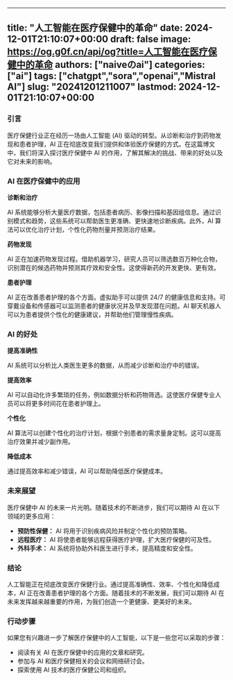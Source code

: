 
---
title: "人工智能在医疗保健中的革命"
date: 2024-12-01T21:10:07+00:00
draft: false
image: https://og.g0f.cn/api/og?title=人工智能在医疗保健中的革命
authors: ["naiveのai"]
categories: ["ai"]
tags: ["chatgpt","sora","openai","Mistral AI"]
slug: "20241201211007"
lastmod: 2024-12-01T21:10:07+00:00
---
### 引言

医疗保健行业正在经历一场由人工智能 (AI) 驱动的转型。从诊断和治疗到药物发现和患者护理，AI 正在彻底改变我们提供和体验医疗保健的方式。在这篇博文中，我们将深入探讨医疗保健中 AI 的作用，了解其解决的挑战、带来的好处以及它对未来的影响。

### AI 在医疗保健中的应用

**诊断和治疗**

AI 系统能够分析大量医疗数据，包括患者病历、影像扫描和基因组信息。通过识别模式和趋势，这些系统可以帮助医生更准确、更快速地诊断疾病。此外，AI 算法可以优化治疗计划，个性化药物剂量并预测治疗结果。

**药物发现**

AI 正在加速药物发现过程。借助机器学习，研究人员可以筛选数百万种化合物，识别潜在的候选药物并预测其疗效和安全性。这使得新药的开发更快、更有效。

**患者护理**

AI 正在改善患者护理的各个方面。虚拟助手可以提供 24/7 的健康信息和支持。可穿戴设备和传感器可以监测患者的健康状况并及早发现潜在问题。AI 聊天机器人可以为患者提供个性化的健康建议，并帮助他们管理慢性疾病。

### AI 的好处

**提高准确性**

AI 系统可以分析比人类医生更多的数据，从而减少诊断和治疗中的错误。

**提高效率**

AI 可以自动化许多繁琐的任务，例如数据分析和药物筛选。这使医疗保健专业人员可以将更多时间花在患者护理上。

**个性化**

AI 算法可以创建个性化的治疗计划，根据个别患者的需求量身定制。这可以提高治疗效果并减少副作用。

**降低成本**

通过提高效率和减少错误，AI 可以帮助降低医疗保健成本。

### 未来展望

医疗保健中 AI 的未来一片光明。随着技术的不断进步，我们可以期待 AI 在以下领域的更多应用：

* **预防性保健：** AI 将用于识别疾病风险并制定个性化的预防策略。
* **远程医疗：** AI 将使患者能够远程获得医疗护理，扩大医疗保健的可及性。
* **外科手术：** AI 系统将协助外科医生进行手术，提高精度和安全性。

### 结论

人工智能正在彻底改变医疗保健行业。通过提高准确性、效率、个性化和降低成本，AI 正在改善患者护理的各个方面。随着技术的不断发展，我们可以期待 AI 在未来发挥越来越重要的作用，为我们创造一个更健康、更美好的未来。

### 行动步骤

如果您有兴趣进一步了解医疗保健中的人工智能，以下是一些您可以采取的步骤：

* 阅读有关 AI 在医疗保健中的应用的文章和研究。
* 参加与 AI 和医疗保健相关的会议和网络研讨会。
* 探索使用 AI 技术的医疗保健公司和组织。